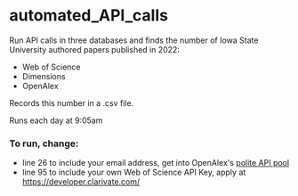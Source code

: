 # automated_API_calls
 
Run API calls in three databases and finds the number of Iowa State University authored papers published in 2022:

- Web of Science
- Dimensions
- OpenAlex

Records this number in a .csv file.

Runs each day at 9:05am

### To run, change:
- line 26 to include your email address, get into OpenAlex's [polite API pool](https://docs.openalex.org/api#the-polite-pool)
- line 95 to include your own Web of Science API Key, apply at https://developer.clarivate.com/
